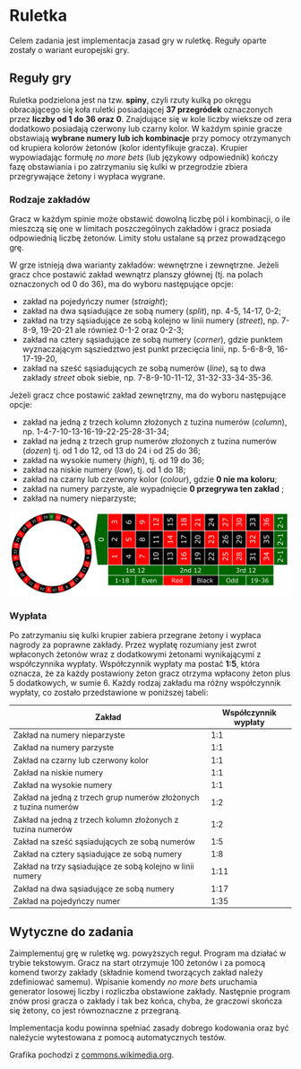 # Ruletka

Celem zadania jest implementacja zasad gry w ruletkę. Reguły oparte zostały o wariant europejski gry.

## Reguły gry

Ruletka podzielona jest na tzw. **spiny**, czyli rzuty kulką po okręgu obracającego się koła ruletki posiadającej **37 przegródek** oznaczonych przez **liczby od 1 do 36 oraz 0**. Znajdujące się w kole liczby wieksze od zera dodatkowo posiadają czerwony lub czarny kolor. W każdym spinie gracze obstawiają **wybrane numery lub ich kombinacje** przy pomocy otrzymanych od krupiera kolorów żetonów (kolor identyfikuje gracza). Krupier wypowiadając formułę _no more bets_ (lub językowy odpowiednik) kończy fazę obstawiania i po zatrzymaniu się kulki w przegrodzie zbiera przegrywające żetony i wypłaca wygrane.

### Rodzaje zakładów

Gracz w każdym spinie może obstawić dowolną liczbę pól i kombinacji, o ile mieszczą się one w limitach poszczególnych zakładów i gracz posiada odpowiednią liczbę żetonów. Limity stołu ustalane są przez prowadzącego grę.

W grze istnieją dwa warianty zakładów: wewnętrzne i zewnętrzne. Jeżeli gracz chce postawić zakład wewnątrz planszy głównej (tj. na polach oznaczonych od 0 do 36), ma do wyboru następujące opcje:
- zakład na pojedyńczy numer (_straight_);
- zakład na dwa sąsiadujące ze sobą numery (_split_), np. 4-5, 14-17, 0-2;
- zakład na trzy sąsiadujące ze sobą kolejno w linii numery (_street_), np. 7-8-9, 19-20-21 ale również 0-1-2 oraz 0-2-3;
- zakład na cztery sąsiadujące ze sobą numery (_corner_), gdzie punktem wyznaczającym sąsziedztwo jest punkt przecięcia linii, np. 5-6-8-9, 16-17-19-20,
- zakład na sześć sąsiadujących ze sobą numerów (_line_), są to dwa zakłady _street_ obok siebie, np. 7-8-9-10-11-12, 31-32-33-34-35-36.

Jeżeli gracz chce postawić zakład zewnętrzny, ma do wyboru następujące opcje:
- zakład na jedną z trzech kolumn złożonych z tuzina numerów (_column_), np. 1-4-7-10-13-16-19-22-25-28-31-34;
- zakład na jedną z trzech grup numerów złożonych z tuzina numerów (_dozen_) tj. od 1 do 12, od 13 do 24 i od 25 do 36;
- zakład na wysokie numery (_high_), tj. od 19 do 36;
- zakład na niskie numery (_low_), tj. od 1 do 18;
- zakład na czarny lub czerwony kolor (_colour_), gdzie **0 nie ma koloru**;
- zakład na numery parzyste, ale wypadnięcie **0 przegrywa ten zakład** ;
- zakład na numery nieparzyste;

![](european_roulette.png)

### Wypłata

Po zatrzymaniu się kulki krupier zabiera przegrane żetony i wypłaca nagrody za poprawne zakłady. Przez wypłatę rozumiany jest zwrot wpłaconych żetonów wraz z dodatkowymi żetonami wynikającymi z współczynnika wypłaty. Współczynnik wypłaty ma postać **1:5**, która oznacza, że za każdy postawiony żeton gracz otrzyma wpłacony żeton plus 5 dodatkowych, w sumie 6. Każdy rodzaj zakładu ma różny współczynnik wypłaty, co zostało przedstawione w poniższej tabeli:

Zakład|Współczynnik wypłaty
------|--------------------
Zakład na numery nieparzyste|1:1
Zakład na numery parzyste|1:1
Zakład na czarny lub czerwony kolor|1:1
Zakład na niskie numery|1:1
Zakład na wysokie numery|1:1
Zakład na jedną z trzech grup numerów złożonych z tuzina numerów|1:2
Zakład na jedną z trzech kolumn złożonych z tuzina numerów|1:2
Zakład na sześć sąsiadujących ze sobą numerów|1:5
Zakład na cztery sąsiadujące ze sobą numery|1:8
Zakład na trzy sąsiadujące ze sobą kolejno w linii numery|1:11
Zakład na dwa sąsiadujące ze sobą numery|1:17
Zakład na pojedyńczy numer|1:35

## Wytyczne do zadania

Zaimplementuj grę w ruletkę wg. powyższych reguł. Program ma działać w trybie tekstowym. Gracz na start otrzymuje 100 żetonów i za pomocą komend tworzy zakłady (składnie komend tworzących zakład należy zdefiniować samemu). Wpisanie komendy *no more bets* uruchamia generator losowej liczby i rozliczba obstawione zakłady. Następnie program znów prosi gracza o zakłady i tak bez końca, chyba, że graczowi skończa się żetony, co jest równoznaczne z przegraną.

Implementacja kodu powinna spełniać zasady dobrego kodowania oraz być należycie wytestowana z pomocą automatycznych testów. 

Grafika pochodzi z [commons.wikimedia.org](https://commons.wikimedia.org/wiki/File:European_roulette.svg).
